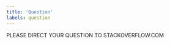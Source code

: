 ```yaml
---
title: 'Question'
labels: question
---
```


<!-- Please direct your questions to stackoverflow.com and use the flowtype tag.
  We will close any questions opened on this repo.
-->


PLEASE DIRECT YOUR QUESTION TO STACKOVERFLOW.COM
